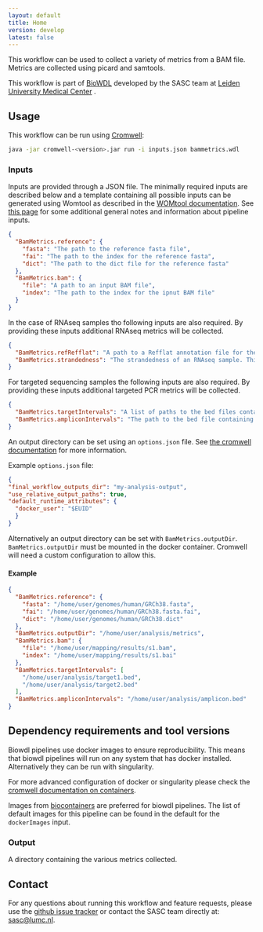 ```yaml
---
layout: default
title: Home
version: develop
latest: false
---
```


This workflow can be used to collect a variety of metrics from a BAM file.
Metrics are collected using picard and samtools.

This workflow is part of [BioWDL](https://biowdl.github.io/)
developed by the SASC team at [Leiden University Medical Center](https://www.lumc.nl/)
.

## Usage
This workflow can be run using
[Cromwell](http://cromwell.readthedocs.io/en/stable/):
```bash
java -jar cromwell-<version>.jar run -i inputs.json bammetrics.wdl
```

### Inputs
Inputs are provided through a JSON file. The minimally required inputs are
described below and a template containing all possible inputs can be generated
using Womtool as described in the
[WOMtool documentation](http://cromwell.readthedocs.io/en/stable/WOMtool/).
See [this page](/inputs.html) for some additional general notes and information
about pipeline inputs.

```json
{
  "BamMetrics.reference": {
    "fasta": "The path to the reference fasta file",
    "fai": "The path to the index for the reference fasta",
    "dict": "The path to the dict file for the reference fasta"
  },
  "BamMetrics.bam": {
    "file": "A path to an input BAM file",
    "index": "The path to the index for the ipnut BAM file"
  }
}
```

In the case of RNAseq samples tho following inputs are also required. By
providing these inputs additional RNAseq metrics will be collected.
```json
{
  "BamMetrics.refRefflat": "A path to a Refflat annotation file for the reference",
  "BamMetrics.strandedness": "The strandedness of an RNAseq sample. This should be on of 'None', 'FR' (forward-reverse) or 'RF' (reverse-forward), defaults to 'None'"
}
```

For targeted sequencing samples the following inputs are also required. By
providing these inputs additional targeted PCR metrics will be collected.
```json
{
  "BamMetrics.targetIntervals": "A list of paths to the bed files containing the target regions",
  "BamMetrics.ampliconIntervals": "The path to the bed file containing the amplicon regions"
}
```
An output directory can be set using an `options.json` file. See [the
cromwell documentation](
https://cromwell.readthedocs.io/en/stable/wf_options/Overview/) for more
information.

Example `options.json` file:
```JSON
{
"final_workflow_outputs_dir": "my-analysis-output",
"use_relative_output_paths": true,
"default_runtime_attributes": {
  "docker_user": "$EUID"
  }
}
```
Alternatively an output directory can be set with `BamMetrics.outputDir`.
`BamMetrics.outputDir` must be mounted in the docker container. Cromwell will
need a custom configuration to allow this.

#### Example
```json
{
  "BamMetrics.reference": {
    "fasta": "/home/user/genomes/human/GRCh38.fasta",
    "fai": "/home/user/genomes/human/GRCh38.fasta.fai",
    "dict": "/home/user/genomes/human/GRCh38.dict"
  },
  "BamMetrics.outputDir": "/home/user/analysis/metrics",
  "BamMetrics.bam": {
    "file": "/home/user/mapping/results/s1.bam",
    "index": "/home/user/mapping/results/s1.bai"
  },
  "BamMetrics.targetIntervals": [
    "/home/user/analysis/target1.bed",
    "/home/user/analysis/target2.bed"
  ],
  "BamMetrics.ampliconIntervals": "/home/user/analysis/amplicon.bed"
}
```

## Dependency requirements and tool versions
Biowdl pipelines use docker images to ensure  reproducibility. This
means that biowdl pipelines will run on any system that has docker
installed. Alternatively they can be run with singularity.

For more advanced configuration of docker or singularity please check
the [cromwell documentation on containers](
https://cromwell.readthedocs.io/en/stable/tutorials/Containers/).

Images from [biocontainers](https://biocontainers.pro) are preferred for
biowdl pipelines. The list of default images for this pipeline can be
found in the default for the `dockerImages` input.

### Output
A directory containing the various metrics collected.

## Contact
<p>
  <!-- Obscure e-mail address for spammers -->
For any questions about running this workflow and feature requests, please use
the
<a href='https://github.com/biowdl/bammetrics/issues'>github issue tracker</a>
or contact
the SASC team
 directly at: <a href='&#109;&#97;&#105;&#108;&#116;&#111;&#58;&#115;&#97;&#115;&#99;&#64;&#108;&#117;&#109;&#99;&#46;&#110;&#108;'>
&#115;&#97;&#115;&#99;&#64;&#108;&#117;&#109;&#99;&#46;&#110;&#108;</a>.
</p>

